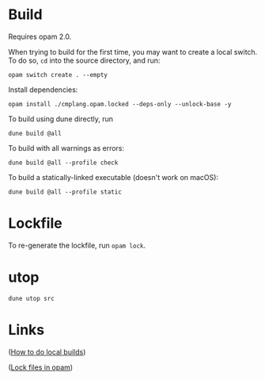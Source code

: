 
Build
=====

Requires opam 2.0.

When trying to build for the first time, you may want to create a
local switch. To do so, `cd` into the source directory, and run:

    opam switch create . --empty

Install dependencies:

    opam install ./cmplang.opam.locked --deps-only --unlock-base -y

To build using dune directly, run

    dune build @all

To build with all warnings as errors:

    dune build @all --profile check

To build a statically-linked executable (doesn't work on macOS):
    
    dune build @all --profile static

Lockfile
========

To re-generate the lockfile, run `opam lock`.

utop
====

    dune utop src

Links
=====

([How to do local builds](https://opam.ocaml.org/blog/opam-install-dir/))

([Lock files in opam](https://opam.ocaml.org/blog/opam-20-tips/))

